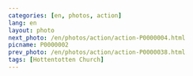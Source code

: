 ```yaml
---
categories: [en, photos, action]
lang: en
layout: photo
next_photo: /en/photos/action/action-P0000004.html
picname: P0000002
prev_photo: /en/photos/action/action-P0000038.html
tags: [Hottentotten Church]
---
```

